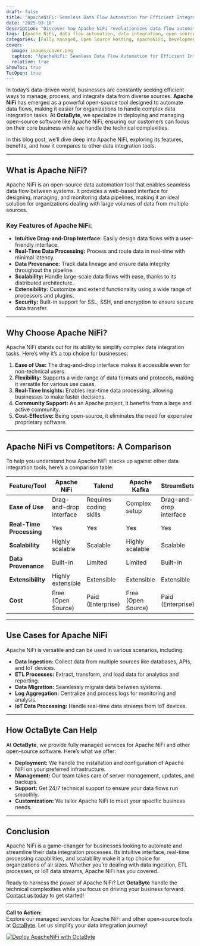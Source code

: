 ```yaml
---
draft: false
title: "ApacheNiFi: Seamless Data Flow Automation for Efficient Integration"
date: "2025-03-10"
description: "Discover how Apache NiFi revolutionizes data flow automation with its intuitive interface, robust integration capabilities, and seamless data pipeline management. Learn why it’s a top choice for businesses looking to streamline data integration and processing."
tags: [Apache NiFi, data flow automation, data integration, open source data tools, ETL tools, data pipeline management, Apache NiFi vs competitors, data automation software, managed open source services, OctaByte]
categories: [Fully managed, Open Source Hosting, ApacheNiFi, Development, Network]
cover:
  image: images/cover.png
  caption: "ApacheNiFi: Seamless Data Flow Automation for Efficient Integration"
  relative: true
ShowToc: true
TocOpen: true
---
```



In today’s data-driven world, businesses are constantly seeking efficient ways to manage, process, and integrate data from diverse sources. **Apache NiFi** has emerged as a powerful open-source tool designed to automate data flows, making it easier for organizations to handle complex data integration tasks. At **OctaByte**, we specialize in deploying and managing open-source software like Apache NiFi, ensuring our customers can focus on their core business while we handle the technical complexities.

In this blog post, we’ll dive deep into Apache NiFi, exploring its features, benefits, and how it compares to other data integration tools.

---

## What is Apache NiFi?

Apache NiFi is an open-source data automation tool that enables seamless data flow between systems. It provides a web-based interface for designing, managing, and monitoring data pipelines, making it an ideal solution for organizations dealing with large volumes of data from multiple sources.

### Key Features of Apache NiFi:
- **Intuitive Drag-and-Drop Interface:** Easily design data flows with a user-friendly interface.
- **Real-Time Data Processing:** Process and route data in real-time with minimal latency.
- **Data Provenance:** Track data lineage and ensure data integrity throughout the pipeline.
- **Scalability:** Handle large-scale data flows with ease, thanks to its distributed architecture.
- **Extensibility:** Customize and extend functionality using a wide range of processors and plugins.
- **Security:** Built-in support for SSL, SSH, and encryption to ensure secure data transfer.

---

## Why Choose Apache NiFi?

Apache NiFi stands out for its ability to simplify complex data integration tasks. Here’s why it’s a top choice for businesses:

1. **Ease of Use:** The drag-and-drop interface makes it accessible even for non-technical users.
2. **Flexibility:** Supports a wide range of data formats and protocols, making it versatile for various use cases.
3. **Real-Time Insights:** Enables real-time data processing, allowing businesses to make faster decisions.
4. **Community Support:** As an Apache project, it benefits from a large and active community.
5. **Cost-Effective:** Being open-source, it eliminates the need for expensive proprietary software.

---

## Apache NiFi vs Competitors: A Comparison

To help you understand how Apache NiFi stacks up against other data integration tools, here’s a comparison table:

| Feature/Tool          | Apache NiFi               | Talend                   | Apache Kafka            | StreamSets              |
|------------------------|---------------------------|--------------------------|-------------------------|-------------------------|
| **Ease of Use**        | Drag-and-drop interface   | Requires coding skills   | Complex setup           | Drag-and-drop interface |
| **Real-Time Processing**| Yes                      | Yes                      | Yes                     | Yes                     |
| **Scalability**        | Highly scalable           | Scalable                 | Highly scalable         | Scalable                |
| **Data Provenance**    | Built-in                  | Limited                  | Limited                 | Built-in                |
| **Extensibility**      | Highly extensible         | Extensible               | Extensible              | Extensible              |
| **Cost**               | Free (Open Source)        | Paid (Enterprise)        | Free (Open Source)      | Paid (Enterprise)       |

---

## Use Cases for Apache NiFi

Apache NiFi is versatile and can be used in various scenarios, including:
- **Data Ingestion:** Collect data from multiple sources like databases, APIs, and IoT devices.
- **ETL Processes:** Extract, transform, and load data for analytics and reporting.
- **Data Migration:** Seamlessly migrate data between systems.
- **Log Aggregation:** Centralize and process logs for monitoring and analysis.
- **IoT Data Processing:** Handle real-time data streams from IoT devices.

---

## How OctaByte Can Help

At **OctaByte**, we provide fully managed services for Apache NiFi and other open-source software. Here’s what we offer:
- **Deployment:** We handle the installation and configuration of Apache NiFi on your preferred infrastructure.
- **Management:** Our team takes care of server management, updates, and backups.
- **Support:** Get 24/7 technical support to ensure your data flows run smoothly.
- **Customization:** We tailor Apache NiFi to meet your specific business needs.

---

## Conclusion

Apache NiFi is a game-changer for businesses looking to automate and streamline their data integration processes. Its intuitive interface, real-time processing capabilities, and scalability make it a top choice for organizations of all sizes. Whether you’re dealing with data ingestion, ETL processes, or IoT data streams, Apache NiFi has you covered.

Ready to harness the power of Apache NiFi? Let **OctaByte** handle the technical complexities while you focus on driving your business forward. [Contact us today](https://octabyte.io) to get started!

---

**Call to Action:**  
Explore our managed services for Apache NiFi and other open-source tools at [OctaByte](https://octabyte.io). Let us simplify your data integration journey!

[![Deploy ApacheNiFi with OctaByte](/images/deploy-on-octabyte.png)](https://octabyte.io/fully-managed-open-source-services/development/network/apachenifi)